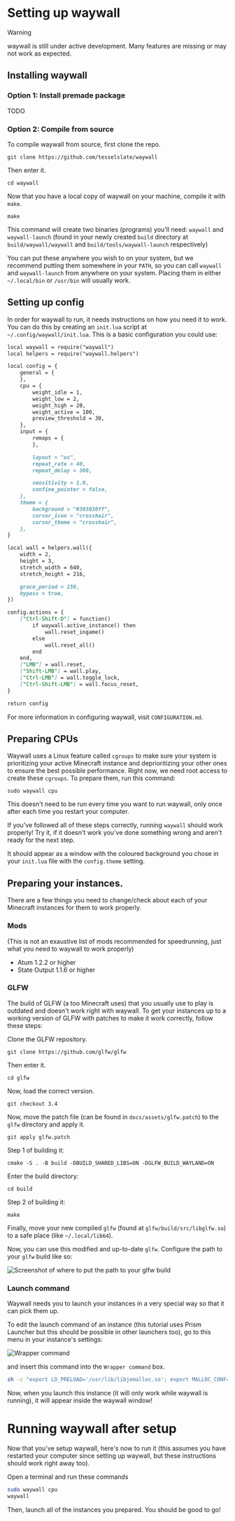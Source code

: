 # Setting up waywall

> [!WARNING]
> waywall is still under active development. Many features are missing or may
> not work as expected.

## Installing waywall

### Option 1: Install premade package

TODO

### Option 2: Compile from source

To compile waywall from source, first clone the repo.

```git clone https://github.com/tesselslate/waywall```

Then enter it.

```cd waywall```

Now that you have a local copy of waywall on your machine, compile it with `make`.

```make```

This command will create two binaries (programs) you'll need: `waywall` and `waywall-launch` (found in your newly created `build` directory at `build/waywall/waywall` and `build/tools/waywall-launch` respectively)

You can put these anywhere you wish to on your system, but we recommend putting them somewhere in your `PATH`, so you can call `waywall` and `waywall-launch` from anywhere on your system. Placing them in either `~/.local/bin` or `/usr/bin` will usually work.

## Setting up config

In order for waywall to run, it needs instructions on how you need it to work. You can do this by creating an `init.lua` script at `~/.config/waywall/init.lua`. This is a basic configuration you could use:

```md
local waywall = require("waywall")
local helpers = require("waywall.helpers")

local config = {
    general = {
    },
    cpu = {
        weight_idle = 1,
        weight_low = 2,
        weight_high = 20,
        weight_active = 100,
        preview_threshold = 30,
    },
    input = {
        remaps = {
        },

        layout = "us",
        repeat_rate = 40,
        repeat_delay = 300,

        sensitivity = 1.0,
        confine_pointer = false,
    },
    theme = {
        background = "#303030ff",
        cursor_icon = "crosshair",
        cursor_theme = "crosshair",
    },
}

local wall = helpers.wall({
    width = 2,
    height = 3,
    stretch_width = 640,
    stretch_height = 216,

    grace_period = 150,
    bypass = true,
})

config.actions = {
    ["Ctrl-Shift-D"] = function()
        if waywall.active_instance() then
            wall.reset_ingame()
        else
            wall.reset_all()
        end
    end,
    ["LMB"] = wall.reset,
    ["Shift-LMB"] = wall.play,
    ["Ctrl-LMB"] = wall.toggle_lock,
    ["Ctrl-Shift-LMB"] = wall.focus_reset,
}

return config
```

For more information in configuring waywall, visit `CONFIGURATION.md`.

## Preparing CPUs

Waywall uses a Linux feature called `cgroups` to make sure your system is prioritizing your active Minecraft instance and deprioritizing your other ones to ensure the best possible performance. Right now, we need root access to create these `cgroups`. To prepare them, run this command:

```sudo waywall cpu```

This doesn't need to be run every time you want to run waywall, only once after each time you restart your computer.

If you've followed all of these steps correctly, running `waywall` should work properly! Try it, if it doesn't work you've done something wrong and aren't ready for the next step.

It should appear as a window with the coloured background you chose in your `init.lua` file with the `config.theme` setting.

## Preparing your instances.

There are a few things you need to change/check about each of your Minecraft instances for them to work properly.

### Mods

(This is not an exaustive list of mods recommended for speedrunning, just what you need to waywall to work properly)

- Atum 1.2.2 or higher
- State Output 1.1.6 or higher

### GLFW

The build of GLFW (a too Minecraft uses) that you usually use to play is outdated and doesn't work right with waywall. To get your instances up to a working version of GLFW with patches to make it work correctly, follow these steps:

Clone the GLFW repository.

```git clone https://github.com/glfw/glfw```

Then enter it.

```cd glfw```

Now, load the correct version.

```git checkout 3.4```

Now, move the patch file (can be found in `docs/assets/glfw.patch`) to the `glfw` directory and apply it.

```git apply glfw.patch```

Step 1 of building it:

```cmake -S . -B build -DBUILD_SHARED_LIBS=ON -DGLFW_BUILD_WAYLAND=ON```

Enter the build directory:

```cd build```

Step 2 of building it:

```make```

Finally, move your new compiled `glfw` (found at `glfw/build/src/libglfw.so`) to a safe place (like `~/.local/lib64`).

Now, you can use this modified and up-to-date `glfw`. Configure the path to your `glfw` build like so:

![Screenshot of where to put the path to your glfw build](assets/glfw-local-screenshot.png)

### Launch command

Waywall needs you to launch your instances in a very special way so that it can pick them up.

To edit the launch command of an instance (this tutorial uses Prism Launcher but this should be possible in other launchers too), go to this menu in your instance's settings:

![Wrapper command](assets/wrapper-command-screenshot.png)

and insert this command into the `Wrapper command` box.

```sh
sh -c "export LD_PRELOAD='/usr/lib/libjemalloc.so'; export MALLOC_CONF=background_thread:true,narenas:2,dirty_decay_ms:15000,muzzy_decay_ms:15000; waywall-launch $INST_JAVA $@"
```

Now, when you launch this instance (it will only work while waywall is running), it will appear inside the waywall window!

# Running waywall after setup

Now that you've setup waywall, here's now to run it (this assumes you have restarted your computer since setting up waywall, but these instructions should work right away too).

Open a terminal and run these commands

```sh
sudo waywall cpu
waywall
```

Then, launch all of the instances you prepared. You should be good to go!
